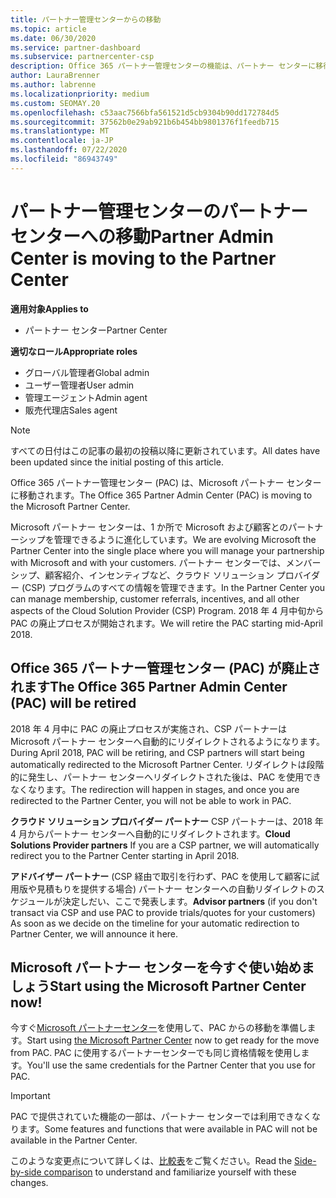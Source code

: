 ```yaml
---
title: パートナー管理センターからの移動
ms.topic: article
ms.date: 06/30/2020
ms.service: partner-dashboard
ms.subservice: partnercenter-csp
description: Office 365 パートナー管理センターの機能は、パートナー センターに移行されます。
author: LauraBrenner
ms.author: labrenne
ms.localizationpriority: medium
ms.custom: SEOMAY.20
ms.openlocfilehash: c53aac7566bfa561521d5cb9304b90dd172784d5
ms.sourcegitcommit: 37562b0e29ab921b6b454bb9801376f1feedb715
ms.translationtype: MT
ms.contentlocale: ja-JP
ms.lasthandoff: 07/22/2020
ms.locfileid: "86943749"
---
```

# <a name="partner-admin-center-is-moving-to-the-partner-center"></a><span data-ttu-id="5cba8-103">パートナー管理センターのパートナー センターへの移動</span><span class="sxs-lookup"><span data-stu-id="5cba8-103">Partner Admin Center is moving to the Partner Center</span></span>

<span data-ttu-id="5cba8-104">**適用対象**</span><span class="sxs-lookup"><span data-stu-id="5cba8-104">**Applies to**</span></span>

- <span data-ttu-id="5cba8-105">パートナー センター</span><span class="sxs-lookup"><span data-stu-id="5cba8-105">Partner Center</span></span>

<span data-ttu-id="5cba8-106">**適切なロール**</span><span class="sxs-lookup"><span data-stu-id="5cba8-106">**Appropriate roles**</span></span>
- <span data-ttu-id="5cba8-107">グローバル管理者</span><span class="sxs-lookup"><span data-stu-id="5cba8-107">Global admin</span></span>
- <span data-ttu-id="5cba8-108">ユーザー管理者</span><span class="sxs-lookup"><span data-stu-id="5cba8-108">User admin</span></span>
- <span data-ttu-id="5cba8-109">管理エージェント</span><span class="sxs-lookup"><span data-stu-id="5cba8-109">Admin agent</span></span>
- <span data-ttu-id="5cba8-110">販売代理店</span><span class="sxs-lookup"><span data-stu-id="5cba8-110">Sales agent</span></span>

> [!NOTE]  
> <span data-ttu-id="5cba8-111">すべての日付はこの記事の最初の投稿以降に更新されています。</span><span class="sxs-lookup"><span data-stu-id="5cba8-111">All dates have been updated since the initial posting of this article.</span></span>

<span data-ttu-id="5cba8-112">Office 365 パートナー管理センター (PAC) は、Microsoft パートナー センターに移動されます。</span><span class="sxs-lookup"><span data-stu-id="5cba8-112">The Office 365 Partner Admin Center (PAC) is moving to the Microsoft Partner Center.</span></span>

<span data-ttu-id="5cba8-113">Microsoft パートナー センターは、1 か所で Microsoft および顧客とのパートナーシップを管理できるように進化しています。</span><span class="sxs-lookup"><span data-stu-id="5cba8-113">We are evolving Microsoft the Partner Center into the single place where you will manage your partnership with Microsoft and with your customers.</span></span> <span data-ttu-id="5cba8-114">パートナー センターでは、メンバーシップ、顧客紹介、インセンティブなど、クラウド ソリューション プロバイダー (CSP) プログラムのすべての情報を管理できます。</span><span class="sxs-lookup"><span data-stu-id="5cba8-114">In the Partner Center you can manage membership, customer referrals, incentives, and all other aspects of the Cloud Solution Provider (CSP) Program.</span></span> <span data-ttu-id="5cba8-115">2018 年 4 月中旬から PAC の廃止プロセスが開始されます。</span><span class="sxs-lookup"><span data-stu-id="5cba8-115">We will retire the PAC starting mid-April 2018.</span></span>

## <a name="the-office-365-partner-admin-center-pac-will-be-retired"></a><span data-ttu-id="5cba8-116">Office 365 パートナー管理センター (PAC) が廃止されます</span><span class="sxs-lookup"><span data-stu-id="5cba8-116">The Office 365 Partner Admin Center (PAC) will be retired</span></span>

<span data-ttu-id="5cba8-117">2018 年 4 月中に PAC の廃止プロセスが実施され、CSP パートナーは Microsoft パートナー センターへ自動的にリダイレクトされるようになります。</span><span class="sxs-lookup"><span data-stu-id="5cba8-117">During April 2018, PAC will be retiring, and CSP partners will start being automatically redirected to the Microsoft Partner Center.</span></span> <span data-ttu-id="5cba8-118">リダイレクトは段階的に発生し、パートナー センターへリダイレクトされた後は、PAC を使用できなくなります。</span><span class="sxs-lookup"><span data-stu-id="5cba8-118">The redirection will happen in stages, and once you are redirected to the Partner Center, you will not be able to work in PAC.</span></span> 

<span data-ttu-id="5cba8-119">**クラウド ソリューション プロバイダー パートナー** CSP パートナーは、2018 年 4 月からパートナー センターへ自動的にリダイレクトされます。</span><span class="sxs-lookup"><span data-stu-id="5cba8-119">**Cloud Solutions Provider partners** If you are a CSP partner, we will automatically redirect you to the Partner Center starting in April 2018.</span></span> 

<span data-ttu-id="5cba8-120">**アドバイザー パートナー** (CSP 経由で取引を行わず、PAC を使用して顧客に試用版や見積もりを提供する場合) パートナー センターへの自動リダイレクトのスケジュールが決定しだい、ここで発表します。</span><span class="sxs-lookup"><span data-stu-id="5cba8-120">**Advisor partners** (if you don't transact via CSP and use PAC to provide trials/quotes for your customers) As soon as we decide on the timeline for your automatic redirection to Partner Center, we will announce it here.</span></span> 

## <a name="start-using-the-microsoft-partner-center-now"></a><span data-ttu-id="5cba8-121">Microsoft パートナー センターを今すぐ使い始めましょう</span><span class="sxs-lookup"><span data-stu-id="5cba8-121">Start using the Microsoft Partner Center now!</span></span>

<span data-ttu-id="5cba8-122">今すぐ[Microsoft パートナーセンター](https://partnercenter.microsoft.com/)を使用して、PAC からの移動を準備します。</span><span class="sxs-lookup"><span data-stu-id="5cba8-122">Start using [the Microsoft Partner Center](https://partnercenter.microsoft.com/) now to get ready for the move from PAC.</span></span>  <span data-ttu-id="5cba8-123">PAC に使用するパートナーセンターでも同じ資格情報を使用します。</span><span class="sxs-lookup"><span data-stu-id="5cba8-123">You'll use the same credentials for the Partner Center that you use for PAC.</span></span>

> [!IMPORTANT]  
> <span data-ttu-id="5cba8-124">PAC で提供されていた機能の一部は、パートナー センターでは利用できなくなります。</span><span class="sxs-lookup"><span data-stu-id="5cba8-124">Some features and functions that were available in PAC will not be available in the Partner Center.</span></span>

 <span data-ttu-id="5cba8-125">このような変更点について詳しくは、[比較表](moving-from-pac-to-pc.md)をご覧ください。</span><span class="sxs-lookup"><span data-stu-id="5cba8-125">Read the [Side-by-side comparison](moving-from-pac-to-pc.md) to understand and familiarize yourself with these changes.</span></span> 